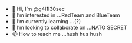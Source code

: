 - 👋 Hi, I’m @g4l1l30sec
- 👀 I’m interested in ...RedTeam and BlueTeam
- 🌱 I’m currently learning ...(?)
- 💞️ I’m looking to collaborate on ...NATO SECRET 
- 📫 How to reach me ...hush hus hush 

<!---
g4l1l30sec/g4l1l30sec is a ✨ special ✨ repository because its `README.md` (this file) appears on your GitHub profile.
You can click the Preview link to take a look at your changes.
--->
